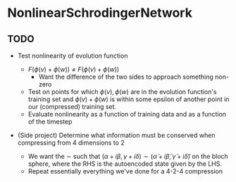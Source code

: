 # NonlinearSchrodingerNetwork

## TODO

- Test nonlinearity of evolution function
    - $F(\phi(v) + \phi(w)) \neq F(\phi(v)+\phi(w))$
        - Want the difference of the two sides to approach something non-zero
    - Test on points for which $\phi(v),\phi(w)$ are in the evolution function's training set and $\phi(v)+\phi(w)$ is within some epsilon of another point in our (compressed) training set.
    - Evaluate nonlinearity as a function of training data and as a function of the timestep

- (Side project) Determine what information must be conserved when compressing from 4 dimensions to 2
    - We want the $\sim$ such that $(\alpha+i\beta, \gamma+i\delta)\sim(\tilde{\alpha}+i\tilde{\beta},\tilde{\gamma}+i\tilde{\delta})$ on the bloch sphere, where the RHS is the autoencoded state given by the LHS.
    - Repeat essentially everything we've done for a 4-2-4 compression


